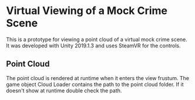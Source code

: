 # Virtual Viewing of a Mock Crime Scene
This is a prototype for viewing a point cloud of a virtual mock crime scene. It was developed with Unity 2019.1.3 and uses SteamVR for the controls. 

## Point Cloud
The point cloud is rendered at runtime when it enters the view frustum. The game object Cloud Loader contains the path to the point cloud folder. If it doesn't show at runtime double check the path. 

